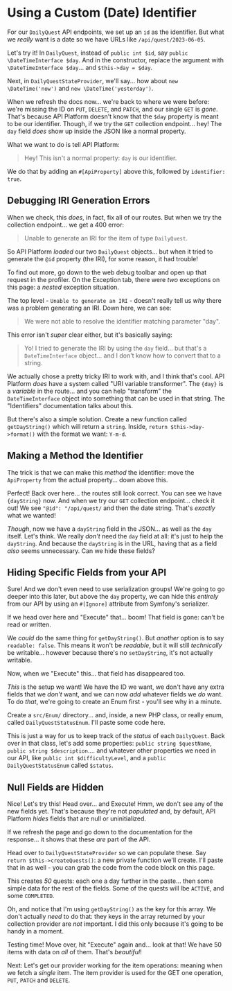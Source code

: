 # Using a Custom (Date) Identifier

For our `DailyQuest` API endpoints, we set up an `id` as the identifier. But
what we *really* want is a date so we have URLs like `/api/quest/2023-06-05`.

Let's try it! In `DailyQuest`, instead of `public int $id`, say
`public \DateTimeInterface $day`. And in the constructor, replace the argument with
`\DateTimeInterface $day`... and `$this->day = $day`.

Next, in `DailyQuestStateProvider`, we'll say... how about `new \DateTime('now')`
and `new \DateTime('yesterday')`.

When we refresh the docs now... we're back to where we were before: we're missing
the ID on `PUT`, `DELETE`, and `PATCH`, and our single `GET` is *gone*. That's because
API Platform doesn't know that the `$day` property is meant to be our identifier.
Though, if we try the `GET` collection endpoint... hey! The `day` field *does* show
up inside the JSON like a normal property.

What we want to do is tell API Platform:

> Hey! This isn't a normal property: `day` is our identifier.

We do that by adding an `#[ApiProperty]` above this, followed by `identifier: true`.

## Debugging IRI Generation Errors

When we check, this *does*, in fact, fix all of our routes. But when we try the
collection endpoint... we get a 400 error:

> Unable to generate an IRI for the item of type `DailyQuest`.

So API Platform *loaded* our two `DailyQuest` objects... but when it tried to generate
the `@id` property (the IRI), for some reason, it had trouble!

To find out more, go down to the web debug toolbar and open up that request in the
profiler. On the Exception tab, there were *two* exceptions on this page: a
*nested* exception situation.

The top level - `Unable to generate an IRI` - doesn't really tell us *why* there
was a problem generating an IRI. Down here, we can see:

> We were not able to resolve the identifier matching parameter "day".

This error isn't *super* clear either, but it's basically saying:

> Yo! I tried to generate the IRI by using the `day` field... but that's a
> `DateTimeInterface` object... and I don't know how to convert that to a string.

We actually chose a pretty tricky IRI to work with, and I think that's cool.
API Platform *does* have a system called "URI variable transformer". The `{day}`
is a *variable* in the route... and you can help "transform" the `DateTimeInterface`
object into something that can be used in that string. The "Identifiers" documentation
talks about this.

But there's also a simple solution. Create a new function called `getDayString()`
which will return a `string`. Inside, `return $this->day->format()` with the format
we want: `Y-m-d`.

## Making a Method the Identifier

The trick is that we can make this *method* the identifier: move the `ApiProperty`
from the actual property... down above this.

Perfect! Back over here... the routes still look correct. You can see we have
`{dayString}` now. And when we try our `GET` collection endpoint... check it out!
We see `"@id": "/api/quest/` and then the date string. That's *exactly* what we
wanted!

*Though*, now we have a `dayString` field in the JSON... as well as the `day` itself.
Let's think. We really *don't* need the `day` field at all: it's just to help the
`dayString`. And because the `dayString` is in the URL, having that as a field
*also* seems unnecessary. Can we hide these fields?

## Hiding Specific Fields from your API

Sure! And we don't even need to use serialization groups! We're going to go deeper
into this later, but above the `day` property, we can hide this *entirely* from
our API by using an `#[Ignore]` attribute from Symfony's serializer.

If we head over here and "Execute" that... boom! That field is gone: can't be read
or written.

We *could* do the same thing for `getDayString()`. But *another* option is to say
`readable: false`. This means it won't be *readable*, but it will still *technically*
be writable... however because there's no `setDayString`, it's not actually writable.

Now, when we "Execute" this... that field has disappeared too.

*This* is the setup we want! We have the ID we want, we don't have any extra fields
that we *don't* want, and we can now *add* whatever fields we *do* want. To do *that*,
we're going to create an Enum first - you'll see why in a  minute.

Create a `src/Enum/` directory... and, inside, a new PHP class, or really enum, called
`DailyQuestStatusEnum`. I'll paste some code here.

This is just a way for us to keep track of the *status* of each `DailyQuest`. Back
over in that class, let's add some properties: `public string $questName`,
`public string $description`.... and whatever other properties we need in our API,
like `public int $difficultyLevel`, and a `public DailyQuestStatusEnum` called
`$status`.

## Null Fields are Hidden

Nice! Let's try this! Head over... and Execute! Hmm, we don't see any of the new
fields yet. That's because they're not *populated* and, by default, API Platform
*hides* fields that are null or uninitialized.

If we refresh the page and go down to the documentation for the response... it
shows that these *are* part of the API.

Head over to `DailyQuestStateProvider` so we can populate these. Say
`return $this->createQuests()`: a new private function we'll create. I'll paste
that in as well - you can grab the code from the code block on this page.

This creates *50* quests: each one a day further in the paste... then some simple
data for the rest of the fields. Some of the quests will lbe `ACTIVE`, and some
`COMPLETED`.

Oh, and notice that I'm using `getDayString()` as the key for this array. We don't
actually *need* to do that: they keys in the array returned by your collection
provider are *not* important. I did this only because it's going to be handy in
a moment.

Testing time! Move over, hit "Execute" again and... look at that! We have 50 items
with data on *all* of them. That's *beautiful*!

Next: Let's get our provider working for the item operations: meaning when we fetch
a *single* item. The item provider is used for the GET one operation, `PUT`,
`PATCH` and `DELETE`.
